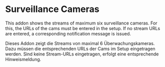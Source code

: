 <h1>Surveillance Cameras</h1>

This addon shows the streams of maximum six surveillance cameras. For this, the URLs of the cams must be entered in the setup. If no stream URLs are entered, a corresponding notification message is issued. 

Dieses Addon zeigt die Streams von maximal 6 Überwachungskameras. Dazu müssen die entsprechenden URLs der Cams im Setup eingetragen werden. Sind keine Stream-URLs eingetragen, erfolgt eine entsprechende Hinweismeldung.